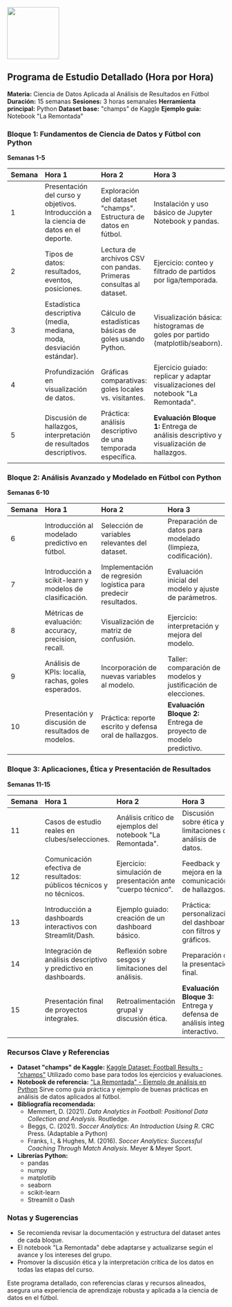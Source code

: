 <img src="https://r2cdn.perplexity.ai/pplx-full-logo-primary-dark%402x.png" class="logo" width="120"/>

## Programa de Estudio Detallado (Hora por Hora)

**Materia:** Ciencia de Datos Aplicada al Análisis de Resultados en Fútbol
**Duración:** 15 semanas
**Sesiones:** 3 horas semanales
**Herramienta principal:** Python
**Dataset base:** "champs" de Kaggle
**Ejemplo guía:** Notebook "La Remontada"

### Bloque 1: Fundamentos de Ciencia de Datos y Fútbol con Python

**Semanas 1-5**


| Semana | Hora 1 | Hora 2 | Hora 3 |
| :-- | :-- | :-- | :-- |
| 1 | Presentación del curso y objetivos. Introducción a la ciencia de datos en el deporte. | Exploración del dataset "champs". Estructura de datos en fútbol. | Instalación y uso básico de Jupyter Notebook y pandas. |
| 2 | Tipos de datos: resultados, eventos, posiciones. | Lectura de archivos CSV con pandas. Primeras consultas al dataset. | Ejercicio: conteo y filtrado de partidos por liga/temporada. |
| 3 | Estadística descriptiva (media, mediana, moda, desviación estándar). | Cálculo de estadísticas básicas de goles usando Python. | Visualización básica: histogramas de goles por partido (matplotlib/seaborn). |
| 4 | Profundización en visualización de datos. | Gráficas comparativas: goles locales vs. visitantes. | Ejercicio guiado: replicar y adaptar visualizaciones del notebook "La Remontada". |
| 5 | Discusión de hallazgos, interpretación de resultados descriptivos. | Práctica: análisis descriptivo de una temporada específica. | **Evaluación Bloque 1:** Entrega de análisis descriptivo y visualización de hallazgos. |

### Bloque 2: Análisis Avanzado y Modelado en Fútbol con Python

**Semanas 6-10**


| Semana | Hora 1 | Hora 2 | Hora 3 |
| :-- | :-- | :-- | :-- |
| 6 | Introducción al modelado predictivo en fútbol. | Selección de variables relevantes del dataset. | Preparación de datos para modelado (limpieza, codificación). |
| 7 | Introducción a scikit-learn y modelos de clasificación. | Implementación de regresión logística para predecir resultados. | Evaluación inicial del modelo y ajuste de parámetros. |
| 8 | Métricas de evaluación: accuracy, precision, recall. | Visualización de matriz de confusión. | Ejercicio: interpretación y mejora del modelo. |
| 9 | Análisis de KPIs: localía, rachas, goles esperados. | Incorporación de nuevas variables al modelo. | Taller: comparación de modelos y justificación de elecciones. |
| 10 | Presentación y discusión de resultados de modelos. | Práctica: reporte escrito y defensa oral de hallazgos. | **Evaluación Bloque 2:** Entrega de proyecto de modelo predictivo. |

### Bloque 3: Aplicaciones, Ética y Presentación de Resultados

**Semanas 11-15**


| Semana | Hora 1 | Hora 2 | Hora 3 |
| :-- | :-- | :-- | :-- |
| 11 | Casos de estudio reales en clubes/selecciones. | Análisis crítico de ejemplos del notebook "La Remontada". | Discusión sobre ética y limitaciones del análisis de datos. |
| 12 | Comunicación efectiva de resultados: públicos técnicos y no técnicos. | Ejercicio: simulación de presentación ante “cuerpo técnico”. | Feedback y mejora en la comunicación de hallazgos. |
| 13 | Introducción a dashboards interactivos con Streamlit/Dash. | Ejemplo guiado: creación de un dashboard básico. | Práctica: personalización del dashboard con filtros y gráficos. |
| 14 | Integración de análisis descriptivo y predictivo en dashboards. | Reflexión sobre sesgos y limitaciones del análisis. | Preparación de la presentación final. |
| 15 | Presentación final de proyectos integrales. | Retroalimentación grupal y discusión ética. | **Evaluación Bloque 3:** Entrega y defensa de análisis integral interactivo. |

### Recursos Clave y Referencias

- **Dataset "champs" de Kaggle:**
[Kaggle Dataset: Football Results - "champs"](https://www.kaggle.com/datasets/julihocc/champs)
Utilizado como base para todos los ejercicios y evaluaciones.
- **Notebook de referencia:**
["La Remontada" - Ejemplo de análisis en Python](https://www.kaggle.com/code/julihocc/la-remontada)
Sirve como guía práctica y ejemplo de buenas prácticas en análisis de datos aplicados al fútbol.
- **Bibliografía recomendada:**
    - Memmert, D. (2021). *Data Analytics in Football: Positional Data Collection and Analysis*. Routledge.
    - Beggs, C. (2021). *Soccer Analytics: An Introduction Using R*. CRC Press. (Adaptable a Python)
    - Franks, I., \& Hughes, M. (2016). *Soccer Analytics: Successful Coaching Through Match Analysis*. Meyer \& Meyer Sport.
- **Librerías Python:**
    - pandas
    - numpy
    - matplotlib
    - seaborn
    - scikit-learn
    - Streamlit o Dash


### Notas y Sugerencias

- Se recomienda revisar la documentación y estructura del dataset antes de cada bloque.
- El notebook "La Remontada" debe adaptarse y actualizarse según el avance y los intereses del grupo.
- Promover la discusión ética y la interpretación crítica de los datos en todas las etapas del curso.

Este programa detallado, con referencias claras y recursos alineados, asegura una experiencia de aprendizaje robusta y aplicada a la ciencia de datos en el fútbol.

